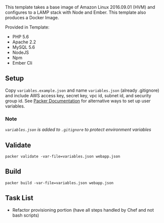 This template takes a base image of Amazon Linux 2016.09.01 (HVM) and configures to a LAMP stack with Node and Ember. This template also produces a Docker Image.

Provided in Template:
 * PHP 5.6
 * Apache 2.2
 * MySQL 5.6
 * NodeJS
 * Npm
 * Ember Cli

## Setup

 Copy `variables.example.json` and name `variables.json` (already .gitignore) and include AWS access key, secret key, vpc id, subnet id, and security group id. See [Packer Documentation](https://www.packer.io/docs/templates/user-variables.html) for alternative ways to set up user variables.

### Note
_`variables.json` is added to `.gitignore` to protect environment variables_

## Validate
`packer validate -var-file=variables.json webapp.json`

## Build
`packer build -var-file=variables.json webapp.json`

## Task List
- Refactor provisioning portion (have all steps handled by Chef and not bash scripts)
